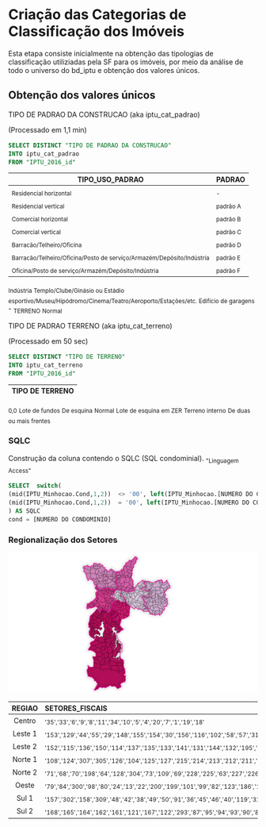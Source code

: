 # Criação das Categorias de Classificação dos Imóveis
Esta etapa consiste inicialmente na obtenção das tipologias de classificação utiliziadas pela SF para os imóveis, por meio da análise de todo o universo do bd_iptu e obtenção dos valores únicos.
## Obtenção dos valores únicos
TIPO DE PADRAO DA CONSTRUCAO (aka iptu_cat_padrao)
  
(Processado em 1,1 min)
```sql
SELECT DISTINCT "TIPO DE PADRAO DA CONSTRUCAO"
INTO iptu_cat_padrao
FROM "IPTU_2016_id"
```

|TIPO_USO_PADRAO|PADRAO|
|-------------|--------|
<sub>Residencial horizontal|<sub>-</sub>
<sub>Residencial vertical|<sub>padrão A</sub>
<sub>Comercial horizontal|<sub>padrão B</sub>
<sub>Comercial vertical|<sub>padrão C</sub>
<sub>Barracão/Telheiro/Oficina|<sub>padrão D</sub>
<sub>Barracão/Telheiro/Oficina/Posto de serviço/Armazém/Depósito/Indústria|<sub>padrão E</sub>
<sub>Oficina/Posto de serviço/Armazém/Depósito/Indústria|<sub>padrão F</sub>
<sub>Indústria </sub>
<sub>Templo/Clube/Ginásio ou Estádio esportivo/Museu/Hipódromo/Cinema/Teatro/Aeroporto/Estações/etc. </sub>
<sub>Edifício de garagens </sub>
\-
<sub>TERRENO</sub>
<sub>Normal</sub>


TIPO DE PADRAO TERRENO (aka iptu_cat_terreno)

(Processado em 50 sec)
```sql
SELECT DISTINCT "TIPO DE TERRENO"
INTO iptu_cat_terreno
FROM "IPTU_2016_id"
```
|TIPO DE TERRENO|
|---------------:|
<sub>0,0</sub>
<sub>Lote de fundos</sub>
<sub>De esquina</sub>
<sub>Normal</sub>
<sub>Lote de esquina em ZER</sub>
<sub>Terreno interno</sub>
<sub>De duas ou mais frentes</sub>



### SQLC
Construção da coluna contendo o SQLC (SQL condominial).
<sub>"Linguagem Access"</sub>
```sql
SELECT  switch( 
(mid(IPTU_Minhocao.Cond,1,2))  <> '00', left(IPTU_Minhocao.[NUMERO DO CONTRIBUINTE],6)&'0000'&(mid(IPTU_Minhocao.Cond,1,2)),
(mid(IPTU_Minhocao.Cond,1,2))  = '00', left(IPTU_Minhocao.[NUMERO DO CONTRIBUINTE],10)&(mid(IPTU_Minhocao.Cond,1,2))
) AS SQLC
cond = [NUMERO DO CONDOMINIO]
```

### Regionalização dos Setores

![Setores nas Regiões](https://github.com/mbaliu/Analises-Urbanas/blob/master/IPTU/Repositorio/Regioes_SetorFiscal.png)

REGIAO|SETORES_FISCAIS
:--------:|:---------
Centro|<sub>'35','33','6','9','8','11','34','10','5','4','20','7','1','19','18'</sub>
Leste 1|<sub>'153','129','44','55','29','148','155','154','30','156','116','102','58','57','31','32','56','61','53','130','113','196','17','25','28','3','2','52','27','26','51','54','303','117','110','59','118','100','62','60','142','143'</sub>
Leste 2|<sub>'152','115','136','150','114','137','135','133','141','131','144','132','195','194','193','192','134','111','239','252','229','247','234','253','251','250','249','246','245','244','243','241','240','238','237','236','248','151','139','112','235','233','232','230','231','242','149','147','146','145','140','138'</sub>
Norte 1|<sub>'108','124','307','305','126','104','125','127','215','214','213','212','211','208','106','205','105','78','76','75','74','190','189','77','107','308','210','209','207','206','204','203','202','218','217','216','191','188','187','306'</sub>
Norte 2|<sub>'71','68','70','198','64','128','304','73','109','69','228','225','63','227','226','224','223','222','221','220','219','66','67','65','72'</sub>
Oeste|<sub>'79','84','300','98','80','24','13','22','200','199','101','99','82','123','186','185','171','12','85','83','14','16','81','21','15','96','23','160','159','201','97','299','197'</sub>
Sul 1|<sub>'157','302','158','309','48','42','38','49','50','91','36','45','46','40','119','310','41','39','43','37','47'</sub>
Sul 2|<sub>'168','165','164','162','161','121','167','122','293','87','95','94','93','90','89','88','184','173','183','182','181','180','179','178','177','176','175','174','172','170','169','103','298','261','86','292','256','262','120','297','296','295','294','291','273','272','270','269','265','254','255','257','258','259','260','263','264','266','267','268','290','289','288','287','286','285','284','283','282','281','279','277','276','275','274','301','163','166','280','278','271'</sub>
